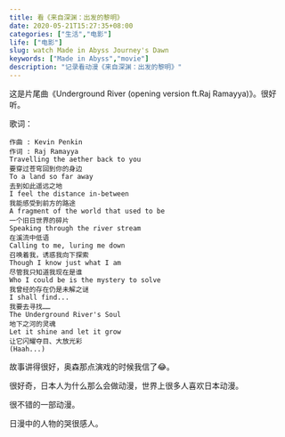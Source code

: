 ```yaml
---
title: 看《来自深渊：出发的黎明》
date: 2020-05-21T15:27:35+08:00
categories: ["生活","电影"]
life: ["电影"]
slug: watch Made in Abyss Journey's Dawn
keywords: ["Made in Abyss","movie"]
description: "记录看动漫《来自深渊：出发的黎明》"
---
```



<!-- require APlayer -->
<link rel="stylesheet" href="https://cdn.jsdelivr.net/npm/aplayer/dist/APlayer.min.css">
<script src="https://cdn.jsdelivr.net/npm/aplayer/dist/APlayer.min.js"></script>
<!-- require MetingJS -->
<script src="https://cdn.jsdelivr.net/npm/meting@2/dist/Meting.min.js"></script>
<meting-js
	server="netease"
	type="song"
	id="509098783">
</meting-js>

这是片尾曲《Underground River (opening version ft.Raj Ramayya)》。很好听。

歌词：

```
作曲 : Kevin Penkin
作词 : Raj Ramayya
Travelling the aether back to you
要穿过苍穹回到你的身边
To a land so far away
去到如此遥远之地
I feel the distance in-between
我能感受到前方的路途
A fragment of the world that used to be
一个旧日世界的碎片
Speaking through the river stream
在溪流中低语
Calling to me, luring me down
召唤着我，诱惑我向下探索
Though I know just what I am
尽管我只知道我现在是谁
Who I could be is the mystery to solve
我曾经的存在仍是未解之谜
I shall find...
我要去寻找……
The Underground River's Soul
地下之河的灵魂
Let it shine and let it grow
让它闪耀夺目、大放光彩
(Haah...)
```

故事讲得很好，奥森那点演戏的时候我信了:joy:。

很好奇，日本人为什么那么会做动漫，世界上很多人喜欢日本动漫。

很不错的一部动漫。

日漫中的人物的哭很感人。